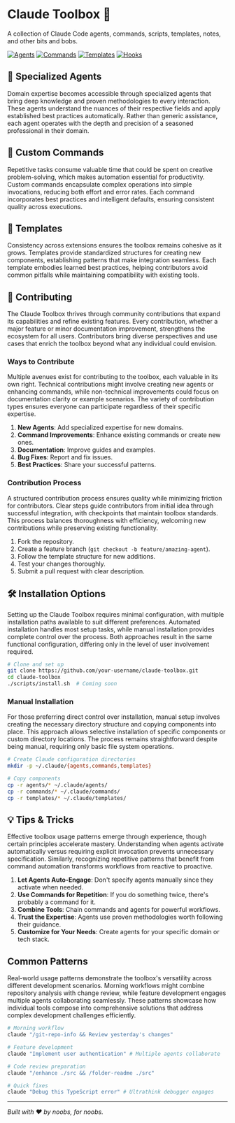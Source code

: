 # Claude Toolbox 🧰

A collection of Claude Code agents, commands, scripts, templates, notes, and other bits and bobs.

[![Agents](https://img.shields.io/badge/Agents-20-blue)](./agents)
[![Commands](https://img.shields.io/badge/Commands-10-green)](./commands)
[![Templates](https://img.shields.io/badge/Templates-4-purple)](./templates)
[![Hooks](https://img.shields.io/badge/Hooks-0-orange)](./hooks)

## 🤖 Specialized Agents

Domain expertise becomes accessible through specialized agents that bring deep knowledge and proven methodologies to every interaction. These agents understand the nuances of their respective fields and apply established best practices automatically. Rather than generic assistance, each agent operates with the depth and precision of a seasoned professional in their domain.

## 💬 Custom Commands

Repetitive tasks consume valuable time that could be spent on creative problem-solving, which makes automation essential for productivity. Custom commands encapsulate complex operations into simple invocations, reducing both effort and error rates. Each command incorporates best practices and intelligent defaults, ensuring consistent quality across executions.

## 🧩 Templates

Consistency across extensions ensures the toolbox remains cohesive as it grows. Templates provide standardized structures for creating new components, establishing patterns that make integration seamless. Each template embodies learned best practices, helping contributors avoid common pitfalls while maintaining compatibility with existing tools.

## 🤝 Contributing

The Claude Toolbox thrives through community contributions that expand its capabilities and refine existing features. Every contribution, whether a major feature or minor documentation improvement, strengthens the ecosystem for all users. Contributors bring diverse perspectives and use cases that enrich the toolbox beyond what any individual could envision.

### Ways to Contribute

Multiple avenues exist for contributing to the toolbox, each valuable in its own right. Technical contributions might involve creating new agents or enhancing commands, while non-technical improvements could focus on documentation clarity or example scenarios. The variety of contribution types ensures everyone can participate regardless of their specific expertise.

1. **New Agents**: Add specialized expertise for new domains.
2. **Command Improvements**: Enhance existing commands or create new ones.
3. **Documentation**: Improve guides and examples.
4. **Bug Fixes**: Report and fix issues.
5. **Best Practices**: Share your successful patterns.

### Contribution Process

A structured contribution process ensures quality while minimizing friction for contributors. Clear steps guide contributors from initial idea through successful integration, with checkpoints that maintain toolbox standards. This process balances thoroughness with efficiency, welcoming new contributions while preserving existing functionality.

1. Fork the repository.
2. Create a feature branch (`git checkout -b feature/amazing-agent`).
3. Follow the template structure for new additions.
4. Test your changes thoroughly.
5. Submit a pull request with clear description.

## 🛠️ Installation Options

Setting up the Claude Toolbox requires minimal configuration, with multiple installation paths available to suit different preferences. Automated installation handles most setup tasks, while manual installation provides complete control over the process. Both approaches result in the same functional configuration, differing only in the level of user involvement required.

```bash
# Clone and set up
git clone https://github.com/your-username/claude-toolbox.git
cd claude-toolbox
./scripts/install.sh  # Coming soon
```

### Manual Installation

For those preferring direct control over installation, manual setup involves creating the necessary directory structure and copying components into place. This approach allows selective installation of specific components or custom directory locations. The process remains straightforward despite being manual, requiring only basic file system operations.

```bash
# Create Claude configuration directories
mkdir -p ~/.claude/{agents,commands,templates}

# Copy components
cp -r agents/* ~/.claude/agents/
cp -r commands/* ~/.claude/commands/
cp -r templates/* ~/.claude/templates/
```

## 💡 Tips & Tricks

Effective toolbox usage patterns emerge through experience, though certain principles accelerate mastery. Understanding when agents activate automatically versus requiring explicit invocation prevents unnecessary specification. Similarly, recognizing repetitive patterns that benefit from command automation transforms workflows from reactive to proactive.

1. **Let Agents Auto-Engage**: Don't specify agents manually since they activate when needed.
2. **Use Commands for Repetition**: If you do something twice, there's probably a command for it.
3. **Combine Tools**: Chain commands and agents for powerful workflows.
4. **Trust the Expertise**: Agents use proven methodologies worth following their guidance.
5. **Customize for Your Needs**: Create agents for your specific domain or tech stack.

## Common Patterns

Real-world usage patterns demonstrate the toolbox's versatility across different development scenarios. Morning workflows might combine repository analysis with change review, while feature development engages multiple agents collaborating seamlessly. These patterns showcase how individual tools compose into comprehensive solutions that address complex development challenges efficiently.

```bash
# Morning workflow
claude "/git-repo-info && Review yesterday's changes"

# Feature development
claude "Implement user authentication" # Multiple agents collaborate

# Code review preparation
claude "/enhance ./src && /folder-readme ./src"

# Quick fixes
claude "Debug this TypeScript error" # Ultrathink debugger engages
```

---

*Built with ❤️ by noobs, for noobs.*
